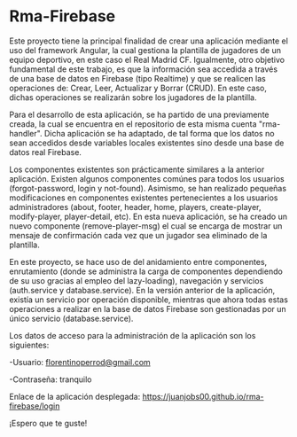 # Rma-Firebase

Este proyecto tiene la principal finalidad de crear una aplicación mediante el uso del framework Angular, la cual gestiona la plantilla de jugadores de un equipo deportivo, en este caso el Real Madrid CF. Igualmente, otro objetivo fundamental de este trabajo, es que la información sea accedida a través de una base de datos en Firebase (tipo Realtime) y que se realicen las operaciones de: Crear, Leer, Actualizar y Borrar (CRUD). En este caso, dichas operaciones se realizarán sobre los jugadores de la plantilla.

Para el desarrollo de esta aplicación, se ha partido de una previamente creada, la cual se encuentra en el repositorio de esta misma cuenta "rma-handler". Dicha aplicación se ha adaptado, de tal forma que los datos no sean accedidos desde variables locales existentes sino desde una base de datos real Firebase. 

Los componentes existentes son prácticamente similares a la anterior aplicación. Existen algunos componentes comúnes para todos los usuarios (forgot-password, login y not-found). Asimismo, se han realizado pequeñas modificaciones en componentes existentes pertenecientes a los usuarios administradores (about, footer, header, home, players, create-player, modify-player, player-detail, etc). En esta nueva aplicación, se ha creado un nuevo componente (remove-player-msg) el cual se encarga de mostrar un mensaje de confirmación cada vez que un jugador sea eliminado de la plantilla.

En este proyecto, se hace uso de  del anidamiento entre componentes, enrutamiento (donde se administra la carga de componentes dependiendo de su uso gracias al empleo del lazy-loading), navegación y servicios (auth.service y database.service). En la versión anterior de la aplicación, existía un servicio por operación disponible, mientras que ahora todas estas operaciones a realizar en la base de datos Firebase son gestionadas por un único servicio (database.service).

Los datos de acceso para la administración de la aplicación son los siguientes:

-Usuario: florentinoperrod@gmail.com

-Contraseña: tranquilo

Enlace de la aplicación desplegada: https://juanjobs00.github.io/rma-firebase/login

¡Espero que te guste!
